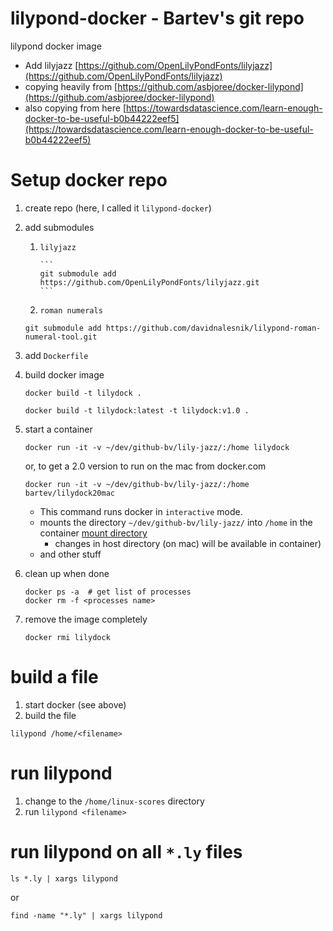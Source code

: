 # lilypond-docker - Bartev's git repo

lilypond docker image


* Add lilyjazz [https://github.com/OpenLilyPondFonts/lilyjazz](https://github.com/OpenLilyPondFonts/lilyjazz)
* copying heavily from [https://github.com/asbjoree/docker-lilypond](https://github.com/asbjoree/docker-lilypond)
* also copying from here [https://towardsdatascience.com/learn-enough-docker-to-be-useful-b0b44222eef5](https://towardsdatascience.com/learn-enough-docker-to-be-useful-b0b44222eef5)


# Setup docker repo

1. create repo (here, I called it `lilypond-docker`)
2. add submodules

    1. `lilyjazz`

           ```
           git submodule add https://github.com/OpenLilyPondFonts/lilyjazz.git
           ```
    2. `roman numerals`

    ```
    git submodule add https://github.com/davidnalesnik/lilypond-roman-numeral-tool.git
    ```

3. add `Dockerfile`
4. build docker image

    ```
    docker build -t lilydock .
    ```

    ```
    docker build -t lilydock:latest -t lilydock:v1.0 .
    ```

5. start a container

    ```
    docker run -it -v ~/dev/github-bv/lily-jazz/:/home lilydock
    ```

    or, to get a 2.0 version to run on the mac from docker.com

    ```
    docker run -it -v ~/dev/github-bv/lily-jazz/:/home bartev/lilydock20mac
    ```

    * This command runs docker in `interactive` mode.
    * mounts the directory `~/dev/github-bv/lily-jazz/` into `/home` in the container
      [mount directory](https://stackoverflow.com/questions/23439126/how-to-mount-a-host-directory-in-a-docker-container)
      * changes in host directory (on mac) will be available in container)
    * and other stuff

6. clean up when done

    ```
    docker ps -a  # get list of processes
    docker rm -f <processes name>
    ```

7. remove the image completely

    ```
    docker rmi lilydock
    ```


# build a file

1. start docker (see above)
2. build the file

```
lilypond /home/<filename>
```

# run lilypond

1. change to the `/home/linux-scores` directory
2. run `lilypond <filename>`

# run lilypond on all `*.ly` files

```
ls *.ly | xargs lilypond
```

or

```
find -name "*.ly" | xargs lilypond
```
